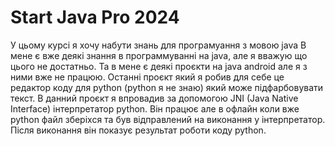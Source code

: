 # Start Java Pro 2024 
У цьому курсі я хочу набути знань для програмуання з мовою java
В мене є вже деякі знання в программуванні на java, але я вважую що цього не достатньо. 
Та в мене є деякі проєкти на java android але я з ними вже не працюю. 
Останні проєкт який я робив для себе це редактор коду для python (python я не знаю) який може підфарбовувати текст. 
В данний проєкт я впровадив за допомогою JNI (Java Native Interface) інтерпретатор python. 
Він працює але в офлайн коли вже python файл зберіхся та був відправлений на виконання у інтерпретатор. Після виконання він показує результат роботи коду python. 

